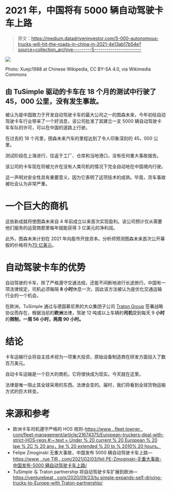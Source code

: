 # 2021 年，中国将有 5000 辆自动驾驶卡车上路

> 原文：<https://medium.datadriveninvestor.com/5-000-autonomous-trucks-will-hit-the-roads-in-china-in-2021-4e13ab17b54e?source=collection_archive---------5----------------------->

![](img/0a9462fd3ba7f789db8682d856669425.png)

Photo: Xuejc1988 at Chinese Wikipedia, CC BY-SA 4.0, via Wikimedia Commons

## 由 TuSimple 驱动的卡车在 18 个月的测试中行驶了 45，000 公里，没有发生事故。

被认为是中国致力于开发自动驾驶卡车的最大公司之一的图森未来，今年初给自动驾驶卡车行业带来了一个好消息，该公司批准了其建立一支 5000 辆自动驾驶卡车车队的许可，可以在中国的道路上行驶。

在过去的 18 个月里，图森未来汽车的里程达到了令人印象深刻的 45，000 公里。

测试阶段在上海进行，往返于工厂、仓库和当地港口，没有任何重大事故报告。

该公司的卡车现在将被允许在没有人类司机的情况下完全自动地在中国境内行驶。

这一声明对安全性具有重要意义，因为它表明了这项技术的成熟。毕竟，货车事故被社会认为非常严重。

# 一个巨大的商机

这些新成就将使图森未来自 4 年前成立以来首次实现盈利。该公司预计仅从需要他们服务的运营商那里每年就能获得 3 亿美元的净利润。

此外，图森未来计划在 2021 年向股市开放资本。分析师预测图森未来首次公开募股的价格将为[70 亿美元](https://technode.com/2020/08/17/robotruck-firm-tusimple-seeks-ipo-valuation-of-up-to-7-billion/)。

# 自动驾驶卡车的优势

自动驾驶的卡车，除了严格遵守交通法规，还能不间断地进行长途旅行。中国有一项法律规定，司机必须每隔 **8 小时**休息一次，因此该方法被认为是优化交通运输行业的一个机会。

在欧洲，TuSimple 通过与德国慕尼黑的大众集团子公司 [Traton Group](https://venturebeat.com/2020/09/23/tusimple-expands-self-driving-trucks-to-europe-with-traton-partnership/) 签署战略协议而存在，根据当前的**欧洲**法律，驾驶 12 吨或以上车辆的**司机**受到每天 9 **小时**的**限制，一周 56 小时，两周 90 小时。**

# 结论

卡车运输行业将自主技术视为一项重大投资，原始设备制造商在研发方面投入了数百万美元。

自动卡车运输是一个巨大的商机，它将很快成为现实。今天就在这里。

法律是唯一阻止其全球采用的东西。法律会变的。届时，我们将看到全球货物运输方式的巨大转变。

# 来源和参考

*   欧洲卡车司机遵守严格的 HOS 规则-[https://www . fleet towner . com/fleet-management/article/21674375/European-truckers-deal-with-strict-HOS-regs #:~:text = Under % 20 current % 20 European % 20 law % 2C % 20 any，be % 20 extended % 20 to % 2010% 20 hours。](https://www.fleetowner.com/fleet-management/article/21674375/european-truckers-deal-with-strict-hos-regs#:~:text=Under%20current%20European%20law%2C%20any,be%20extended%20to%2010%20hours.)
*   Felipe Zmoginski 无重大事故，中国发布 5000 辆自动驾驶卡车上路—[https://www . rue TIR . com/2021/02/03/feli PE-Zmoginski-无重大事故-中国发布-5000 辆自动驾驶卡车上路/](https://www.ruetir.com/2021/02/03/felipe-zmoginski-without-major-accidents-china-releases-5000-autonomous-trucks-on-the-roads/)
*   TuSimple 与 Traton partnership 将自动驾驶卡车扩展到欧洲—[https://venturebeat . com/2020/09/23/tu simple-expands-self-driving-trucks-to-Europe-with Traton-partnership/](https://venturebeat.com/2020/09/23/tusimple-expands-self-driving-trucks-to-europe-with-traton-partnership/)